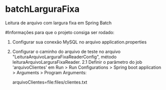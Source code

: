 # batchLarguraFixa
Leitura de arquivo com largura fixa em Spring Batch

#Informações para que o projeto consiga ser rodado:

1. Configurar sua conexão MySQL no arquivo application.properties

2. Configurar o caminho do arquivo de teste no arquivo "LeituraArquivoLarguraFixaReaderConfig", método leituraArquivoLarguraFixaReader.
  2.1 Definir o parâmetro do job 'arquivoClientes' em Run > Run Configurations > Spring boot application >  Arguments > Program Arguments:
    
    arquivoClientes=file:files/clientes.txt
